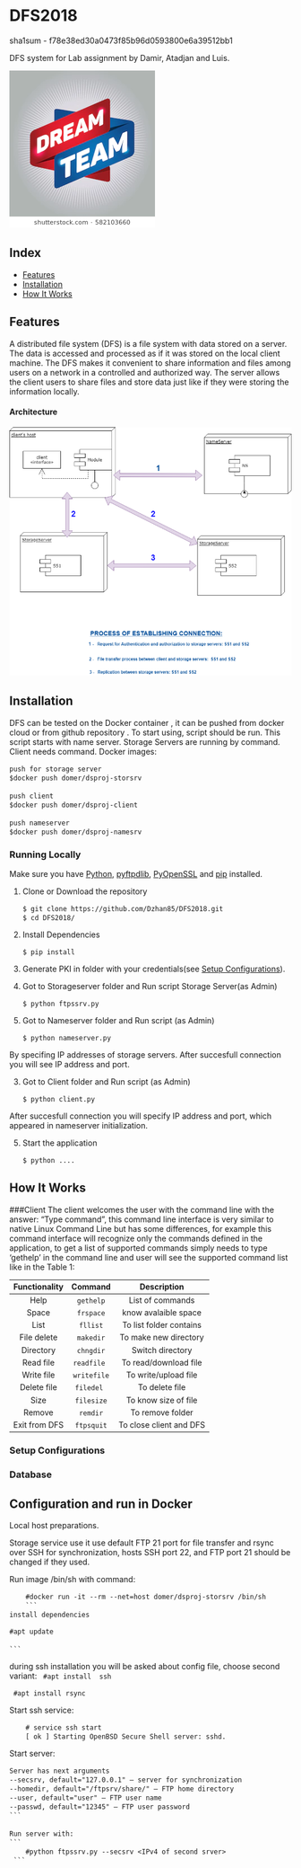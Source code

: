 # DFS2018


sha1sum - f78e38ed30a0473f85b96d0593800e6a39512bb1 

DFS system for Lab assignment by Damir, Atadjan and Luis.


![Screenshot](https://github.com/Dzhan85/DFS2018/blob/master/dream-team-arrow-tag-sign-260nw-582103660.jpg)

## Index
+ [Features](#features)
+ [Installation](#installation)
+ [How It Works](#how-it-works)


## Features<a name="features"></a>
A distributed file system (DFS) is a file system with data stored on a server. The data is accessed and processed as if it was stored on the local client machine. The DFS makes it convenient to share information and files among users on a network in a controlled and authorized way. The server allows the client users to share files and store data just like if they were storing the information locally.

#### Architecture

![Screenshot](https://github.com/Dzhan85/DFS2018/blob/master/DFS%20NEW.png)

## Installation<a name="installation"></a>

 DFS can be tested on the Docker container , it can be pushed from docker cloud or from github repository . To start using,    script should be run. This script starts  with name server. Storage Servers are running by   command. Client needs   command.
Docker images:
```
push for storage server
$docker push domer/dsproj-storsrv

push client
$docker push domer/dsproj-client

push nameserver
$docker push domer/dsproj-namesrv

````



### Running Locally
Make sure you have [Python](https://www.python.org/downloads/), [pyftpdlib](https://pypi.org/project/pyftpdlib/), [PyOpenSSL](https://pypi.org/project/pyOpenSSL/) and [pip](https://pypi.org/project/pip/) installed.

1. Clone or Download the repository

	```
	$ git clone https://github.com/Dzhan85/DFS2018.git
	$ cd DFS2018/
	```
2. Install Dependencies

	```
	$ pip install
	```
2. Generate PKI in folder  with your credentials(see [Setup Configurations](#configurations)).

3. Got to Storageserver folder and Run  script Storage Server(as Admin)

	```
	$ python ftpssrv.py
	
	``` 
3. Got to Nameserver folder and Run  script (as Admin)	
	```
	$ python nameserver.py
	```
	
By specifing IP addresses of storage servers.
After succesfull connection you will see IP address and port.

3. Got to Client folder and Run  script (as Admin)	
	```
	$ python client.py
	```
	
After succesfull connection you will specify IP address and port, which appeared in nameserver initialization.
	
5. Start the application

	```
	$ python ....
	```





## How It Works<a name="how-it-works"></a>


###Client
The client welcomes the user with the command line with the answer: “Type command”, this command line interface is very similar to native Linux Command Line but has some differences, for example this command interface will recognize only the commands defined in the application, to get a list of supported commands simply needs to type  ‘gethelp’ in the command line and user will see the supported command list like in the Table 1:



| Functionality |  Command | Description |
| :---: | :----------: |:--------: |
| Help |   `gethelp`   | List of commands |
| Space |   `frspace` | know avalaible space |
| List |   `fllist` | To list folder contains |
| File delete|   `makedir`| To make new directory  |
| Directory  |   `chngdir` | Switch directory|
| Read file |   `readfile ` | To read/download file |
| Write file |  `writefile`  |  To write/upload file  |
| Delete file |   `filedel ` | To delete file  |
| Size |   `filesize`    | To know size of file  |
| Remove |`remdir`| To remove folder  |
|Exit from DFS | `ftpsquit` | To close client and DFS|


### Setup Configurations<a name="configurations"></a>







### Database<a name="database"></a>




## Configuration and run in Docker

Local host preparations.

Storage service use it use default FTP 21 port for file transfer and rsync over SSH for  synchronization, hosts SSH port 22, and FTP port 21 should be changed if they used.


Run image /bin/sh with command:

```
	#docker run -it --rm --net=host domer/dsproj-storsrv /bin/sh
	```
install dependencies
```
    #apt update
    
    ```
during ssh installation you will be asked about config file, choose second variant:
   ``` #apt install  ssh```
   
   
   
   
   ```
    #apt install rsync
```

Start ssh service:
```
    # service ssh start
    [ ok ] Starting OpenBSD Secure Shell server: sshd.
```

Start server:

````
Server has next arguments
--secsrv, default="127.0.0.1" – server for synchronization
--homedir, default="/ftpsrv/share/" – FTP home directory
--user, default="user" – FTP user name
--passwd, default="12345" – FTP user password
```

Run server with:
```
    #python ftpssrv.py --secsrv <IPv4 of second srver>
 ```  




